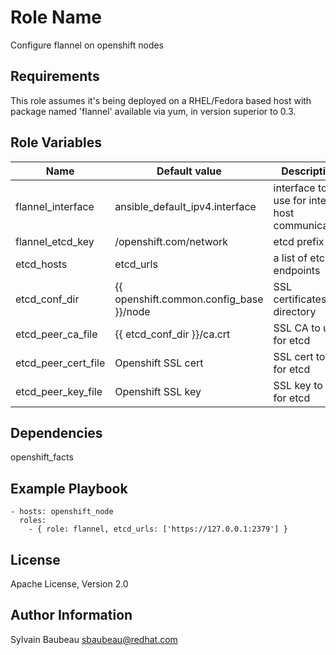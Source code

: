 Role Name
=========

Configure flannel on openshift nodes

Requirements
------------

This role assumes it's being deployed on a RHEL/Fedora based host with package
named 'flannel' available via yum, in version superior to 0.3.

Role Variables
--------------

| Name                | Default value                           | Description                                   |
|---------------------|-----------------------------------------|-----------------------------------------------|
| flannel_interface   | ansible_default_ipv4.interface          | interface to use for inter-host communication |
| flannel_etcd_key    | /openshift.com/network                  | etcd prefix                                   |
| etcd_hosts          | etcd_urls                               | a list of etcd endpoints                      |
| etcd_conf_dir       | {{ openshift.common.config_base }}/node | SSL certificates directory                    |
| etcd_peer_ca_file   | {{ etcd_conf_dir }}/ca.crt              | SSL CA to use for etcd                        |
| etcd_peer_cert_file | Openshift SSL cert                      | SSL cert to use for etcd                      |
| etcd_peer_key_file  | Openshift SSL key                       | SSL key to use for etcd                       |

Dependencies
------------

openshift_facts

Example Playbook
----------------

    - hosts: openshift_node
      roles:
        - { role: flannel, etcd_urls: ['https://127.0.0.1:2379'] }

License
-------

Apache License, Version 2.0

Author Information
------------------

Sylvain Baubeau <sbaubeau@redhat.com>
